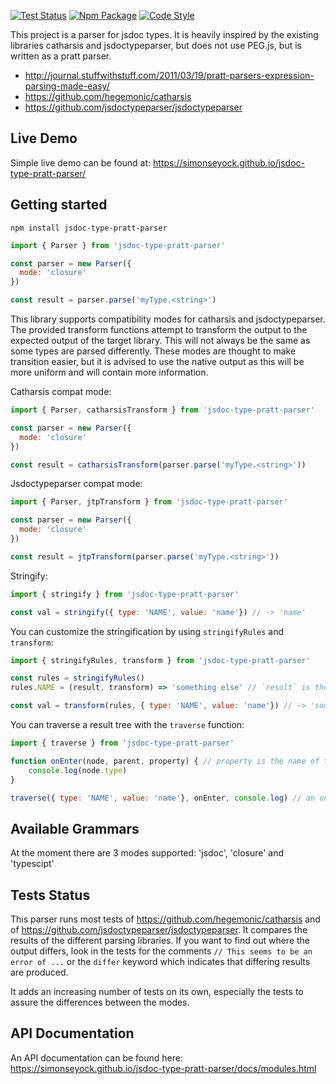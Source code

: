 [![Test Status](https://github.com/simonseyock/jsdoc-type-pratt-parser/actions/workflows/node.js.yml/badge.svg?branch=main)](https://github.com/simonseyock/jsdoc-type-pratt-parser/actions?query=branch%3Amain)
[![Npm Package](https://badgen.net/npm/v/jsdoc-type-pratt-parser)](https://www.npmjs.com/package/jsdoc-type-pratt-parser)
[![Code Style](https://badgen.net/badge/code%20style/ts-standard/blue?icon=typescript)](https://github.com/standard/ts-standard)

This project is a parser for jsdoc types. It is heavily inspired by the existing libraries catharsis and
 jsdoctypeparser, but does not use PEG.js, but is written as a pratt parser. 
* http://journal.stuffwithstuff.com/2011/03/19/pratt-parsers-expression-parsing-made-easy/
* https://github.com/hegemonic/catharsis
* https://github.com/jsdoctypeparser/jsdoctypeparser

Live Demo
---------

Simple live demo can be found at: https://simonseyock.github.io/jsdoc-type-pratt-parser/

Getting started
---------------

```
npm install jsdoc-type-pratt-parser
```


```js
import { Parser } from 'jsdoc-type-pratt-parser'

const parser = new Parser({
  mode: 'closure'
})

const result = parser.parse('myType.<string>')
```

This library supports compatibility modes for catharsis and jsdoctypeparser. The provided transform functions attempt to
 transform the output to the expected output of the target library. This will not always be the same as some types are
 parsed differently. These modes are thought to make transition easier, but it is advised to use the native output as
 this will be more uniform and will contain more information.
 
Catharsis compat mode:

```js
import { Parser, catharsisTransform } from 'jsdoc-type-pratt-parser'

const parser = new Parser({
  mode: 'closure'
})

const result = catharsisTransform(parser.parse('myType.<string>'))
```

Jsdoctypeparser compat mode:

```js
import { Parser, jtpTransform } from 'jsdoc-type-pratt-parser'

const parser = new Parser({
  mode: 'closure'
})

const result = jtpTransform(parser.parse('myType.<string>'))
```

Stringify:

```js
import { stringify } from 'jsdoc-type-pratt-parser'

const val = stringify({ type: 'NAME', value: 'name'}) // -> 'name'
```

You can customize the stringification by using `stringifyRules` and `transform`:

```js
import { stringifyRules, transform } from 'jsdoc-type-pratt-parser'

const rules = stringifyRules()
rules.NAME = (result, transform) => 'something else' // `result` is the current node and `transform` is function to transform child nodes.

const val = transform(rules, { type: 'NAME', value: 'name'}) // -> 'something else'
```

You can traverse a result tree with the `traverse` function:

```js
import { traverse } from 'jsdoc-type-pratt-parser'

function onEnter(node, parent, property) { // property is the name of the property on parent that contains node
    console.log(node.type)
}

traverse({ type: 'NAME', value: 'name'}, onEnter, console.log) // an onEnter and/or an onLeave function can be supplied
```

Available Grammars
------------------

At the moment there are 3 modes supported: 'jsdoc', 'closure' and 'typescipt'

Tests Status
------------

This parser runs most tests of https://github.com/hegemonic/catharsis and of
 https://github.com/jsdoctypeparser/jsdoctypeparser. It compares the results of the different parsing libraries. If you
 want to find out where the output differs, look in the tests for the comments `// This seems to be an error of ...` or
 the `differ` keyword which indicates that differing results are produced.

It adds an increasing number of tests on its own, especially the tests to assure the differences between the modes.

API Documentation
-----------------
An API documentation can be found here: https://simonseyock.github.io/jsdoc-type-pratt-parser/docs/modules.html
